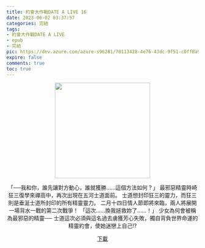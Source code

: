 ```yaml
---
title: 約會大作戰DATE A LIVE 16
date: 2023-06-02 03:37:57
categories: 完結
tags:
- 約會大作戰DATE A LIVE
- epub
- 完結
pic: https://dev.azure.com/azure-s96281/78113428-4e76-43dc-9f51-c0ff8a913055/_apis/git/repositories/a379171b-de46-4c10-9b0d-00da23959885/items?path=/Epub%20Cover/%E7%B4%84%E6%9C%83%E5%A4%A7%E4%BD%9C%E6%88%B0DATE%20A%20LIVE-16.jpg&versionDescriptor%5BversionOptions%5D=0&versionDescriptor%5BversionType%5D=0&versionDescriptor%5Bversion%5D=main&resolveLfs=true&%24format=octetStream&api-version=5.0
expire: false
comments: true
toc: true
---
```


<div style="text-align:center" class="kratos-post-content">

<img width="250px" src="https://dev.azure.com/azure-s96281/78113428-4e76-43dc-9f51-c0ff8a913055/_apis/git/repositories/a379171b-de46-4c10-9b0d-00da23959885/items?path=/Epub%20Cover/%E7%B4%84%E6%9C%83%E5%A4%A7%E4%BD%9C%E6%88%B0DATE%20A%20LIVE-16.jpg&versionDescriptor%5BversionOptions%5D=0&versionDescriptor%5BversionType%5D=0&versionDescriptor%5Bversion%5D=main&resolveLfs=true&%24format=octetStream&api-version=5.0">

<p>
「──我和你，誰先讓對方動心，誰就獲勝……這個方法如何？」
最邪惡精靈時崎狂三復學來禪高中，再次出現在五河士道面前。
士道想封印狂三的靈力，而狂三則是垂涎士道所封印的所有精靈靈力。
二月十四日情人節即將來臨，兩人將展開一場背水一戰的第二次戰爭！
「這次……換我拯救妳了……！」
少女為何會被稱為最邪惡的精靈──
士道這次必須與這名過去虜獲芳心失敗，獨自背負世界命運的精靈約會，使她迷戀上自己!?
</p>

<p>
<a href="https://epubdatabase.azurewebsites.net/EBOOKS/EPUB/完結/約會大作戰/本傳/DATE%20A%20LIVE%20%E7%B4%84%E6%9C%83%E5%A4%A7%E4%BD%9C%E6%88%B016%20%E5%86%8D%E9%80%A2%E7%8B%82%E4%B8%89.epub?download=1">下載</a>
</p>

</div>
